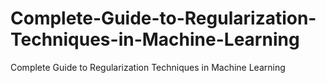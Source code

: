 # Complete-Guide-to-Regularization-Techniques-in-Machine-Learning
Complete Guide to Regularization Techniques in Machine Learning
